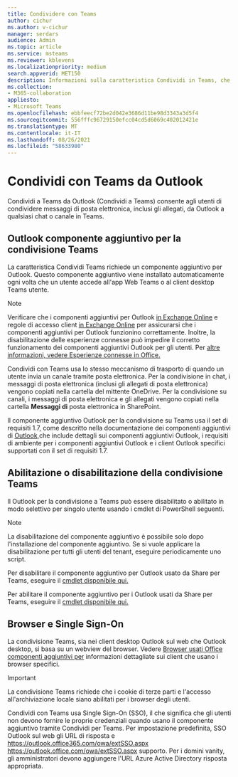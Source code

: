 ```yaml
---
title: Condividere con Teams
author: cichur
ms.author: v-cichur
manager: serdars
audience: Admin
ms.topic: article
ms.service: msteams
ms.reviewer: kblevens
ms.localizationpriority: medium
search.appverid: MET150
description: Informazioni sulla caratteristica Condividi in Teams, che consente agli utenti di condividere messaggi di posta elettronica e allegati di posta elettronica da Outlook a qualsiasi chat o canale in Teams.
ms.collection:
- M365-collaboration
appliesto:
- Microsoft Teams
ms.openlocfilehash: ebbfeecf72be2d042e3686d11be98d3343a3d5f4
ms.sourcegitcommit: 556fffc96729150efcc04cd5d6069c402012421e
ms.translationtype: MT
ms.contentlocale: it-IT
ms.lasthandoff: 08/26/2021
ms.locfileid: "58633980"
---
```

# <a name="share-to-teams-from-outlook"></a>Condividi con Teams da Outlook

Condividi a Teams da Outlook (Condividi a Teams) consente agli utenti di condividere messaggi di posta elettronica, inclusi gli allegati, da Outlook a qualsiasi chat o canale in Teams.

## <a name="outlook-add-in-for-share-to-teams"></a>Outlook componente aggiuntivo per la condivisione Teams 

La caratteristica Condividi Teams richiede un componente aggiuntivo per Outlook. Questo componente aggiuntivo viene installato automaticamente ogni volta che un utente accede all'app Web Teams o al client desktop Teams utente.

> [!NOTE]
> Verificare che i componenti aggiuntivi per Outlook [in Exchange Online](/exchange/clients-and-mobile-in-exchange-online/add-ins-for-outlook/add-ins-for-outlook) e regole di accesso client [in Exchange Online](/exchange/clients-and-mobile-in-exchange-online/client-access-rules/client-access-rules) per assicurarsi che i componenti aggiuntivi per Outlook funzionino correttamente. Inoltre, la disabilitazione delle esperienze connesse può impedire il corretto funzionamento dei componenti aggiuntivi Outlook per gli utenti. Per [altre informazioni, vedere Esperienze connesse in Office.](https://support.microsoft.com/topic/connected-experiences-in-office-8d2c04f7-6428-4e6e-ac58-5828d4da5b7c)  

Condividi con Teams usa lo stesso meccanismo di trasporto di quando un utente invia un canale tramite posta elettronica. Per la condivisione in chat, i messaggi di posta elettronica (inclusi gli allegati di posta elettronica) vengono copiati nella cartella del mittente OneDrive. Per la condivisione su canali, i messaggi di posta elettronica e gli allegati vengono copiati nella cartella **Messaggi di** posta elettronica in SharePoint.

Il componente aggiuntivo Outlook per la condivisione su Teams usa il set di requisiti 1.7, come descritto nella documentazione dei componenti aggiuntivi di [Outlook,](/exchange/clients-and-mobile-in-exchange-online/add-ins-for-outlook/add-ins-for-outlook)che include dettagli sui componenti aggiuntivi Outlook, i requisiti di ambiente per i componenti aggiuntivi Outlook e i client Outlook specifici supportati con il set di requisiti 1.7.

## <a name="enabling-or-disabling-share-to-teams"></a>Abilitazione o disabilitazione della condivisione Teams

Il Outlook per la condivisione a Teams può essere disabilitato o abilitato in modo selettivo per singolo utente usando i cmdlet di PowerShell seguenti.

> [!NOTE]
> La disabilitazione del componente aggiuntivo è possibile solo dopo l'installazione del componente aggiuntivo. Se si vuole applicare la disabilitazione per tutti gli utenti del tenant, eseguire periodicamente uno script.

Per disabilitare il componente aggiuntivo per Outlook usato da Share per Teams, eseguire il [cmdlet disponibile qui.](/powershell/module/exchange/disable-app?view=exchange-ps) 

Per abilitare il componente aggiuntivo per i Outlook usati da Share per Teams, eseguire il [cmdlet disponibile qui.](/powershell/module/exchange/enable-app?view=exchange-ps)

## <a name="browsers-and-single-sign-on"></a>Browser e Single Sign-On

La condivisione Teams, sia nei client desktop Outlook sul web che Outlook desktop, si basa su un webview del browser. Vedere [Browser usati Office componenti aggiuntivi per](/office/dev/add-ins/concepts/browsers-used-by-office-web-add-ins) informazioni dettagliate sui client che usano i browser specifici. 

> [!IMPORTANT]
> La condivisione Teams richiede che i cookie di terze parti e l'accesso all'archiviazione locale siano abilitati per i browser degli utenti.

Condividi con Teams usa Single Sign-On (SSO), il che significa che gli utenti non devono fornire le proprie credenziali quando usano il componente aggiuntivo tramite Condividi per Teams. Per impostazione predefinita, SSO Outlook sul web gli URL di risposta e https://outlook.office365.com/owa/extSSO.aspx https://outlook.office.com/owa/extSSO.aspx supporto. Per i domini vanity, gli amministratori devono aggiungere l'URL Azure Active Directory risposta appropriata.